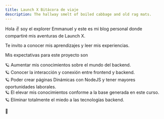 ```yaml
---
title: Launch X Bitácora de viaje
description: The hallway smelt of boiled cabbage and old rag mats.
---
```


Hola ✌️  soy el explorer Emmanuel y este es mi blog personal donde compartiré mis aventuras de Launch X.

Te invito a conocer mis aprendizajes y leer mis experiencias.

Mis expectativas para este proyecto son

🪐 Aumentar mis conocimientos sobre el mundo del backend. <br>
🪐 Conocer la interacción y conexión entre frontend y backend. <br>
🪐 Poder crear páginas Dinámicas con NodeJS y tener mayores oportunidades laborales. <br>
🪐 El elevar mis conocimientos conforme a la base generada en este curso. <br>
🪐 Eliminar totalmente el miedo a las tecnologías backend. <br>

🚀
